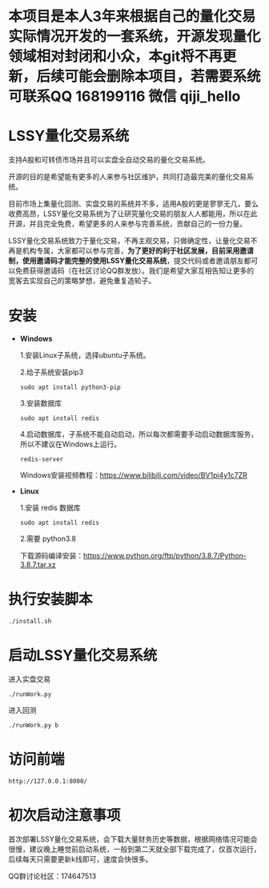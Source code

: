 # 本项目是本人3年来根据自己的量化交易实际情况开发的一套系统，开源发现量化领域相对封闭和小众，本git将不再更新，后续可能会删除本项目，若需要系统可联系QQ 168199116 微信 qiji_hello



# LSSY量化交易系统

支持A股和可转债市场并且可以实盘全自动交易的量化交易系统。

开源的目的是希望能有更多的人来参与社区维护，共同打造最完美的量化交易系统。

目前市场上集量化回测、实盘交易的系统并不多，适用A股的更是寥寥无几，要么收费高昂，LSSY量化交易系统为了让研究量化交易的朋友人人都能用，所以在此开源，并且完全免费，希望更多的人来参与完善系统，贡献自己的一份力量。

LSSY量化交易系统致力于量化交易，不再主观交易，只做确定性，让量化交易不再是机构专属，大家都可以参与完善，**为了更好的利于社区发展，目前采用邀请制，使用邀请码才能完整的使用LSSY量化交易系统**，提交代码或者邀请朋友都可以免费获得邀请码（在社区讨论QQ群发放）。我们是希望大家互相告知让更多的宽客去实现自己的策略梦想，避免重复造轮子。

# 安装

  * **Windows**
  
    1.安装Linux子系统，选择ubuntu子系统。
    
    2.给子系统安装pip3
    
    ```
    sudo apt install python3-pip
    ```
    
    3.安装数据库
    
    ```
    sudo apt install redis
    ```
    
    4.启动数据库，子系统不能自动启动，所以每次都需要手动启动数据库服务，所以不建议在Windows上运行。
    
    ```
    redis-server
    ```
    
    Windows安装视频教程：https://www.bilibili.com/video/BV1pi4y1c7ZR
  
  * **Linux**
  
    1.安装 redis 数据库
    
    ```
    sudo apt install redis
    ```

    2.需要 python3.8
    
    下载源码编译安装：https://www.python.org/ftp/python/3.8.7/Python-3.8.7.tar.xz

# 执行安装脚本

```
./install.sh
```

# 启动LSSY量化交易系统

进入实盘交易

```
./runWork.py
```

进入回测

```
./runWork.py b
```

# 访问前端

```
http://127.0.0.1:8000/
```

# 初次启动注意事项

首次部署LSSY量化交易系统，会下载大量财务历史等数据，根据网络情况可能会很慢，建议晚上睡觉前启动系统，一般到第二天就全部下载完成了，仅首次运行，后续每天只需要更新k线即可，速度会快很多。

QQ群讨论社区：174647513
